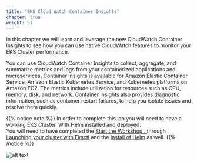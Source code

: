 ```yaml
---
title: "EKS Cloud Watch Container Insights"
chapter: true
weight: 51
---
```


In this chapter we will learn and leverage the new CloudWatch Container Insights to see how you can use native CloudWatch features to monitor your EKS Cluster performance.

You can use CloudWatch Container Insights to collect, aggregate, and summarize metrics and logs from your containerized applications and microservices. Container Insights is available for Amazon Elastic Container Service, Amazon Elastic Kubernetes Service, and Kubernetes platforms on Amazon EC2. The metrics include utilization for resources such as CPU, memory, disk, and network. Container Insights also provides diagnostic information, such as container restart failures, to help you isolate issues and resolve them quickly.
 
{{% notice note %}} 
In order to complete this lab you will need to have a working EKS Cluster, With Helm installed and deployed.  
You will need to have completed the [Start the Workshop.. ](https://eksworkshop.com/prerequisites/)   through  [Launching your cluster with Eksctl](https://eksworkshop.com/eksctl/) and the [Install of Helm](https://eksworkshop.com/helm_root/)  as well. 
{{% /notice %}}

![alt text](/images/ekscwci/insights.png "CW Insights")